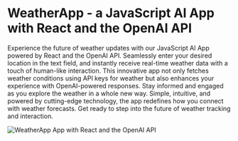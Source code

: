 # WeatherApp - a JavaScript AI App with React and the OpenAI API

Experience the future of weather updates with our JavaScript AI App powered by React and the OpenAI API. Seamlessly enter your desired location in the text field, and instantly receive real-time weather data with a touch of human-like interaction. This innovative app not only fetches weather conditions using API keys for weather but also enhances your experience with OpenAI-powered responses. Stay informed and engaged as you explore the weather in a whole new way. Simple, intuitive, and powered by cutting-edge technology, the app redefines how you connect with weather forecasts. Get ready to step into the future of weather tracking and interaction.


![WeatherApp App with React and the OpenAI API](https://user-images.githubusercontent.com/85636187/271417654-369690ae-4628-4c87-aac9-2933778dff09.png) 